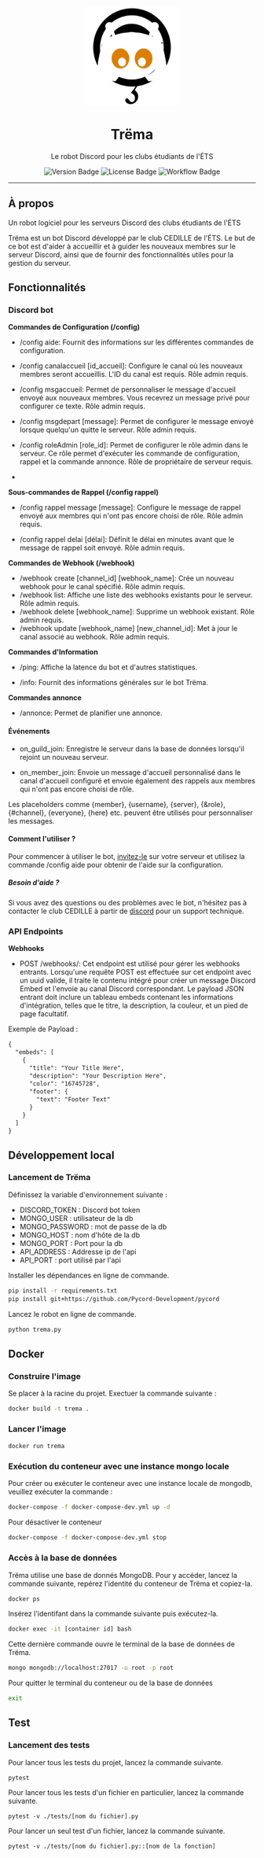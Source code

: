 <p align="center">
  <img src="img/trema_logo.png" alt="Trëma Logo" width="200"/>
</p>

<h1 align="center">Trëma</h1>
<p align="center">Le robot Discord pour les clubs étudiants de l'ÉTS</p>

<p align="center">
  <img src="https://img.shields.io/badge/version-1.0.2-blue.svg" alt="Version Badge"/>
  <img src="https://img.shields.io/badge/license-MIT-green.svg" alt="License Badge"/>
  <img src="https://github.com/ClubCedille/trema/actions/workflows/ci.yml/badge.svg" alt="Workflow Badge"/>
</p>

---
## À propos
Un robot logiciel pour les serveurs Discord des clubs étudiants de l'ÉTS

Trëma est un bot Discord développé par le club CEDILLE de l'ÉTS. Le but de ce bot est d'aider à accueillir et à guider les nouveaux membres sur le serveur Discord, ainsi que de fournir des fonctionnalités utiles pour la gestion du serveur.

## Fonctionnalités
### Discord bot
__Commandes de Configuration (/config)__
* /config aide: Fournit des informations sur les différentes commandes de configuration.

* /config canalaccueil [id_accueil]: Configure le canal où les nouveaux membres seront accueillis. L'ID du canal est requis. Rôle admin requis.

* /config msgaccueil: Permet de personnaliser le message d'accueil envoyé aux nouveaux membres. Vous recevrez un message privé pour configurer ce texte. Rôle admin requis.

* /config msgdepart [message]: Permet de configurer le message envoyé lorsque quelqu'un quitte le serveur. Rôle admin requis.

* /config roleAdmin [role_id]: Permet de configurer le rôle admin dans le serveur. Ce rôle permet d'exécuter les commande de configuration, rappel et la commande annonce. Rôle de propriétaire de serveur requis.
* 
__Sous-commandes de Rappel (/config rappel)__
* /config rappel message [message]: Configure le message de rappel envoyé aux membres qui n'ont pas encore choisi de rôle. Rôle admin requis. 

* /config rappel delai [délai]: Définit le délai en minutes avant que le message de rappel soit envoyé. Rôle admin requis.

__Commandes de Webhook (/webhook)__
* /webhook create [channel_id] [webhook_name]: Crée un nouveau webhook pour le canal spécifié. Rôle admin requis.
* /webhook list: Affiche une liste des webhooks existants pour le serveur. Rôle admin requis.
* /webhook delete [webhook_name]: Supprime un webhook existant. Rôle admin requis.
* /webhook update [webhook_name] [new_channel_id]: Met à jour le canal associé au webhook. Rôle admin requis.

__Commandes d'Information__
* /ping: Affiche la latence du bot et d'autres statistiques.

* /info: Fournit des informations générales sur le bot Trëma.

__Commandes annonce__
* /annonce: Permet de planifier une annonce. 

#### Événements
* on_guild_join: Enregistre le serveur dans la base de données lorsqu'il rejoint un nouveau serveur.

* on_member_join: Envoie un message d'accueil personnalisé dans le canal d'accueil configuré et envoie également des rappels aux membres qui n'ont pas encore choisi de rôle.

Les placeholders comme {member}, {username}, {server}, {&role}, {#channel}, {everyone}, {here} etc. peuvent être utilisés pour personnaliser les messages.

#### Comment l'utiliser ?
Pour commencer à utiliser le bot, [invitez-le](https://discord.com/api/oauth2/authorize?client_id=1042263080794603630&permissions=28582739967217&scope=bot) sur votre serveur et utilisez la commande /config aide pour obtenir de l'aide sur la configuration.

##### Besoin d'aide ?
Si vous avez des questions ou des problèmes avec le bot, n'hésitez pas à contacter le club CEDILLE à partir de [discord](https://discord.gg/ywvNV4Se) pour un support technique.


### API Endpoints
__Webhooks__
* POST /webhooks/<uuid>: Cet endpoint est utilisé pour gérer les webhooks entrants.
Lorsqu'une requête POST est effectuée sur cet endpoint avec un uuid valide, il traite le contenu intégré pour créer un message Discord Embed et l'envoie au canal Discord correspondant. Le payload JSON entrant doit inclure un tableau embeds contenant les informations d'intégration, telles que le titre, la description, la couleur, et un pied de page facultatif.

Exemple de Payload :
```
{
  "embeds": [
    {
      "title": "Your Title Here",
      "description": "Your Description Here",
      "color": "16745728",
      "footer": {
        "text": "Footer Text"
      }
    }
  ]
}
```

## Développement local
### Lancement de Trëma

Définissez la variable d'environnement suivante :
- DISCORD_TOKEN : Discord bot token
- MONGO_USER : utilisateur de la db 
- MONGO_PASSWORD : mot de passe de la db
- MONGO_HOST : nom d'hôte de la db
- MONGO_PORT : Port pour la db
- API_ADDRESS : Addresse ip de l'api
- API_PORT : port utilisé par l'api

Installer les dépendances en ligne de commande.

```bash
pip install -r requirements.txt
pip install git+https://github.com/Pycord-Development/pycord
```

Lancez le robot en ligne de commande.

```bash
python trema.py
```
## Docker

### Construire l'image

Se placer à la racine du projet.
Exectuer la commande suivante :

```bash
docker build -t trema .
```

### Lancer l'image

```bash
docker run trema
```

### Exécution du conteneur avec une instance mongo locale

Pour créer ou exécuter le conteneur avec une instance locale de mongodb, veuillez exécuter la commande : 

```bash
docker-compose -f docker-compose-dev.yml up -d
```

Pour désactiver le conteneur

```bash
docker-compose -f docker-compose-dev.yml stop
```

### Accès à la base de données

Trëma utilise une base de donnés MongoDB. Pour y accéder, lancez la commande
suivante, repérez l'identité du conteneur de Trëma et copiez-la.

```bash
docker ps
```

Insérez l'identifant dans la commande suivante puis exécutez-la.

```bash
docker exec -it [container id] bash
```

Cette dernière commande ouvre le terminal de la base de données de Trëma.

```bash
mongo mongodb://localhost:27017 -u root -p root
```

Pour quitter le terminal du conteneur ou de la base de données

```bash
exit
```

## Test

### Lancement des tests


Pour lancer tous les tests du projet, lancez
la commande suivante.
```
pytest
```

Pour lancer tous les tests d'un fichier en particulier, lancez
la commande suivante.
```
pytest -v ./tests/[nom du fichier].py
```

Pour lancer un seul test d'un fichier, lancez la commande
suivante.
```
pytest -v ./tests/[nom du fichier].py::[nom de la fonction]
